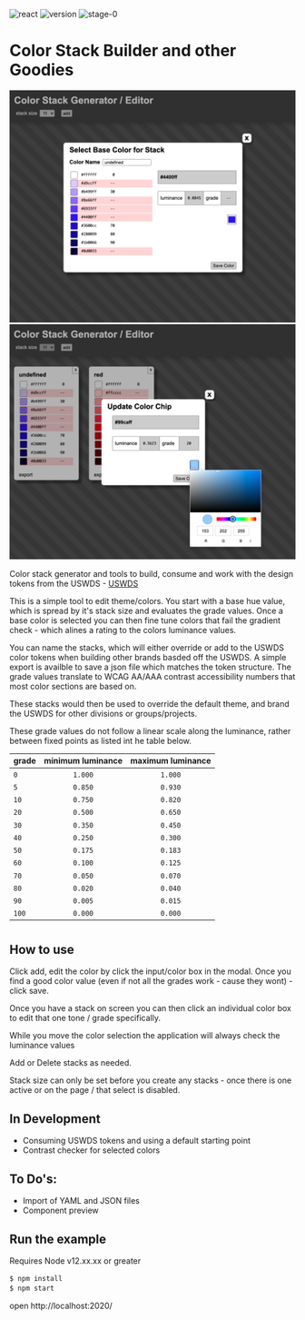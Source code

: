 ![react](https://img.shields.io/badge/react-16.13.1-green.svg?style=flat-square)
![version](https://img.shields.io/badge/version-0.00.1-51b1c5.svg?style=flat-square)
![stage-0](https://img.shields.io/badge/ECMAScript-6-c55197.svg?style=flat-square)

# Color Stack Builder and other Goodies

![splash](./splash.png)
![splash](./splash2.png)

Color stack generator and tools to build, consume and work with the design tokens from the USWDS - [USWDS](https://designsystem.digital.gov/design-tokens/color/overview/)

This is a simple tool to edit theme/colors. You start with a base hue value, which is spread by it's stack size and evaluates the grade values. Once a base color is selected you can then fine tune colors that fail the gradient check - which alines a rating to the colors luminance values.

You can name the stacks, which will either override or add to the USWDS color tokens when building other brands basded off the USWDS. A simple export is availble to save a json file which matches the token structure. The grade values translate to WCAG AA/AAA contrast accessibility numbers that most color sections are based on.

These stacks would then be used to override the default theme, and brand the USWDS for other divisions or groups/projects.

These grade values do not follow a linear scale along the luminance, rather between fixed points as listed int he table below.

| grade | minimum luminance | maximum luminance |
| ----- | :---------------: | :---------------: |
| `0`   |      `1.000`      |      `1.000`      |
| `5`   |      `0.850`      |      `0.930`      |
| `10`  |      `0.750`      |      `0.820`      |
| `20`  |      `0.500`      |      `0.650`      |
| `30`  |      `0.350`      |      `0.450`      |
| `40`  |      `0.250`      |      `0.300`      |
| `50`  |      `0.175`      |      `0.183`      |
| `60`  |      `0.100`      |      `0.125`      |
| `70`  |      `0.050`      |      `0.070`      |
| `80`  |      `0.020`      |      `0.040`      |
| `90`  |      `0.005`      |      `0.015`      |
| `100` |      `0.000`      |      `0.000`      |

#

## How to use

Click add, edit the color by click the input/color box in the modal. Once you find a good color value (even if not all the grades work - cause they wont) - click save.

Once you have a stack on screen you can then click an individual color box to edit that one tone / grade specifically.

While you move the color selection the application will always check the luminance values

Add or Delete stacks as needed.

Stack size can only be set before you create any stacks - once there is one active or on the page / that select is disabled.

## In Development

- Consuming USWDS tokens and using a default starting point
- Contrast checker for selected colors

## To Do's:

- Import of YAML and JSON files
- Component preview

## Run the example

Requires Node v12.xx.xx or greater

```bash
$ npm install
$ npm start
```

open http://localhost:2020/
